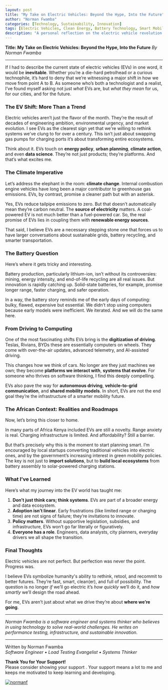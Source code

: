 ```yaml
---
layout: post
title: "My Take on Electric Vehicles: Beyond the Hype, Into the Future"
author: "Norman Fwamba"
categories: [Technology, Sustainability, Innovation]
tags: [Electric Vehicles, Clean Energy, Battery Technology, Smart Mobility, Africa, Future Transport]
description: "A personal reflection on the electric vehicle revolution — exploring its promises, pitfalls, and the role Africa can play in shaping a cleaner, smarter transport future."
---
```


**Title: My Take on Electric Vehicles: Beyond the Hype, Into the Future**
*By Norman Fwamba*

---

If I had to describe the current state of electric vehicles (EVs) in one word, it would be **inevitable**. Whether you’re a die-hard petrolhead or a curious technophile, it’s hard to deny that we’re witnessing a major shift in how we move from point A to B. As someone who’s both a technologist and a realist, I’ve found myself asking not just *what* EVs are, but *what they mean*  for us, for our cities, and for the future.

###  The EV Shift: More Than a Trend

Electric vehicles aren’t just the flavor of the month. They’re the result of decades of engineering ambition, environmental urgency, and market evolution. I see EVs as the clearest sign yet that we're willing to rethink systems we've clung to for over a century. This isn’t just about swapping gas pumps for charging ports  it’s about transforming entire ecosystems.

Think about it. EVs touch on **energy policy**, **urban planning**, **climate action**, and even **data science**. They’re not just products; they’re platforms. And that’s what excites me.

###  The Climate Imperative

Let’s address the elephant in the room: **climate change**. Internal combustion engine vehicles have long been a major contributor to greenhouse gas emissions. EVs, by contrast, promise a cleaner path  but with an asterisk.

Yes, EVs reduce tailpipe emissions to zero. But that doesn’t automatically mean they’re carbon neutral. The **source of electricity** matters. A coal-powered EV is not much better than a fuel-powered car. So, the real promise of EVs lies in coupling them with **renewable energy sources**.

That said, I believe EVs are a necessary stepping stone  one that forces us to have larger conversations about sustainable grids, battery recycling, and smarter transportation.

###  The Battery Question

Here’s where it gets tricky  and interesting.

Battery production, particularly lithium-ion, isn’t without its controversies: mining, energy intensity, and end-of-life recycling are all real issues. But innovation is rapidly catching up. Solid-state batteries, for example, promise longer range, faster charging, and safer operation.

In a way, the battery story reminds me of the early days of computing: bulky, flawed, expensive  but essential. We didn’t stop using computers because early models were inefficient. We iterated. And we will do the same here.

###  From Driving to Computing

One of the most fascinating shifts EVs bring is the **digitization of driving**. Teslas, Rivians, BYDs  these are essentially computers on wheels. They come with over-the-air updates, advanced telemetry, and AI-assisted driving.

This changes how we think of cars. No longer are they just machines we own; they become **platforms we interact with**, **systems that evolve**. For someone who thrives on software thinking, I find this deeply compelling.

EVs also pave the way for **autonomous driving**, **vehicle-to-grid communication**, and **shared mobility models**. In short, EVs are not the end goal  they’re the infrastructure of a smarter mobility future.

###  The African Context: Realities and Roadmaps

Now, let’s bring this closer to home.

In many parts of Africa  Kenya included  EVs are still a novelty. Range anxiety is real. Charging infrastructure is limited. And affordability? Still a barrier.

But that’s precisely why this is the moment to start planning smart. I’m encouraged by local startups converting traditional vehicles into electric ones, and by the government’s increasing interest in green mobility policies. The key is not just to **import solutions**, but to **build local ecosystems**  from battery assembly to solar-powered charging stations.

###  What I’ve Learned

Here’s what my journey into the EV world has taught me:

1. **Don’t just think cars; think systems**. EVs are part of a broader energy and data ecosystem.
2. **Adoption isn’t linear**. Early frustrations (like limited range or charging time) are not signs of failure; they’re invitations to innovate.
3. **Policy matters**. Without supportive legislation, subsidies, and infrastructure, EVs won’t go far  literally or figuratively.
4. **Everyone has a role**. Engineers, data analysts, city planners, everyday drivers  we all shape the transition.

###  Final Thoughts

Electric vehicles are not perfect. But perfection was never the point. Progress was.

I believe EVs symbolize humanity's ability to rethink, retool, and recommit to better futures. They’re fast, smart, clean(er), and full of possibility. The question is no longer *if* we’ll go electric  it’s *how quickly* we’ll do it, and *how smartly* we’ll design the road ahead.

For me, EVs aren’t just about what we drive  they’re about **where we’re going**.

---

*Norman Fwamba is a software engineer and systems thinker who believes in using technology to solve real-world challenges. He writes on performance testing, infrastructure, and sustainable innovation.*

---



Written by Norman Fwamba  
*Software Engineer • Load Testing Evangelist • Systems Thinker*


**Thank You for Your Support!**  
Please consider showing your support . Your support means a lot to me and keeps me motivated to keep learning and developing.


[![normanf](https://cdn.buymeacoffee.com/buttons/v2/default-yellow.png)](https://www.buymeacoffee.com/normanf)
